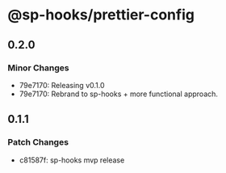 # @sp-hooks/prettier-config

## 0.2.0

### Minor Changes

- 79e7170: Releasing v0.1.0
- 79e7170: Rebrand to sp-hooks + more functional approach.

## 0.1.1

### Patch Changes

- c81587f: sp-hooks mvp release
